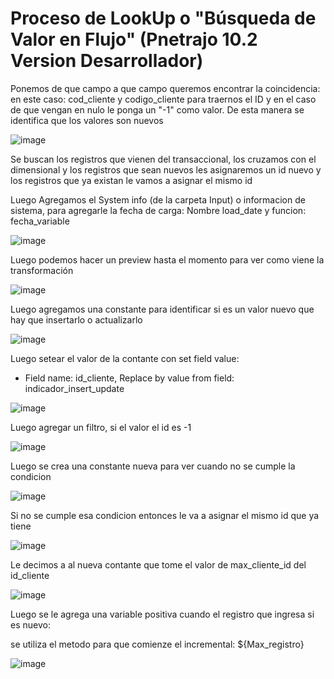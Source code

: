 # Proceso de LookUp o "Búsqueda de Valor en Flujo" (Pnetrajo 10.2 Version Desarrollador)

Ponemos de que campo a que campo queremos encontrar la coincidencia: en este caso: cod_cliente y codigo_cliente
para traernos el ID y en el caso de que vengan en nulo le ponga un "-1" como valor. De esta manera se identifica que los valores son nuevos

![image](https://github.com/user-attachments/assets/7ce0953a-07c6-49ea-9a55-512d9582877b)

Se buscan los registros que vienen del transaccional, los cruzamos con el dimensional y los registros que sean nuevos les asignaremos un id nuevo
y los registros que ya existan le vamos a asignar el mismo id

Luego Agregamos el System info (de la carpeta Input) o informacion de sistema, para agregarle la fecha de carga:
Nombre load_date y funcion: fecha_variable

![image](https://github.com/user-attachments/assets/952e6e95-58b9-460c-b57c-f2ae5256dd32)

Luego podemos hacer un preview hasta el momento para ver como viene la transformación

![image](https://github.com/user-attachments/assets/d3eae549-43de-4027-afa1-808968517f1d)

Luego agregamos una constante para identificar si es un valor nuevo que hay que insertarlo o actualizarlo

![image](https://github.com/user-attachments/assets/9a3dd4ea-4ab2-4f99-baca-954deff240c9)

Luego setear el valor de la contante con set field value:
- Field name: id_cliente, Replace by value from field: indicador_insert_update

![image](https://github.com/user-attachments/assets/8141a301-0d8e-4093-9932-b7472c6a9c83)


Luego agregar un filtro, si el valor el id es -1

![image](https://github.com/user-attachments/assets/a578a744-331c-480e-a02c-3eb4a2eb30a6)

Luego se crea una constante nueva para ver cuando no se cumple la condicion

![image](https://github.com/user-attachments/assets/ee6269a0-887a-4b2a-8b12-53a32700043f)

Si no se cumple esa condicion entonces le va a asignar el mismo id que ya tiene

![image](https://github.com/user-attachments/assets/f900917a-d8ee-4cbd-bbcb-cd61b48c47b7)

Le decimos  a al nueva contante que tome el valor de max_cliente_id del id_cliente

![image](https://github.com/user-attachments/assets/d9c28715-e8d4-4888-a725-766d8510658b)

Luego se le agrega una variable positiva cuando el registro que ingresa si es nuevo:

se utiliza el metodo para que comienze el incremental: ${Max_registro}

![image](https://github.com/user-attachments/assets/aa476d0d-8869-4c53-8306-1747bc53ea9c)


